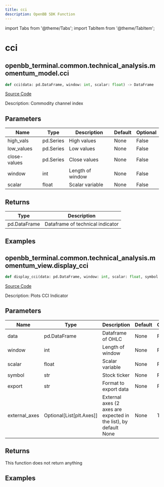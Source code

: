 ```yaml
---
title: cci
description: OpenBB SDK Function
---
```


import Tabs from '@theme/Tabs';
import TabItem from '@theme/TabItem';

# cci

<Tabs>
<TabItem value="model" label="Model" default>

## openbb_terminal.common.technical_analysis.momentum_model.cci

```python title='openbb_terminal/common/technical_analysis/momentum_model.py'
def cci(data: pd.DataFrame, window: int, scalar: float) -> DataFrame
```
[Source Code](https://github.com/OpenBB-finance/OpenBBTerminal/tree/main/openbb_terminal/common/technical_analysis/momentum_model.py#L20)

Description: Commodity channel index

## Parameters

| Name | Type | Description | Default | Optional |
| ---- | ---- | ----------- | ------- | -------- |
| high_vals | pd.Series | High values | None | False |
| low_values | pd.Series | Low values | None | False |
| close-values | pd.Series | Close values | None | False |
| window | int | Length of window | None | False |
| scalar | float | Scalar variable | None | False |

## Returns

| Type | Description |
| ---- | ----------- |
| pd.DataFrame | Dataframe of technical indicator |

## Examples



</TabItem>
<TabItem value="view" label="View">

## openbb_terminal.common.technical_analysis.momentum_view.display_cci

```python title='openbb_terminal/common/technical_analysis/momentum_view.py'
def display_cci(data: pd.DataFrame, window: int, scalar: float, symbol: str, export: str, external_axes: Optional[List[matplotlib.axes._axes.Axes]]) -> None
```
[Source Code](https://github.com/OpenBB-finance/OpenBBTerminal/tree/main/openbb_terminal/common/technical_analysis/momentum_view.py#L34)

Description: Plots CCI Indicator

## Parameters

| Name | Type | Description | Default | Optional |
| ---- | ---- | ----------- | ------- | -------- |
| data | pd.DataFrame | Dataframe of OHLC | None | False |
| window | int | Length of window | None | False |
| scalar | float | Scalar variable | None | False |
| symbol | str | Stock ticker | None | False |
| export | str | Format to export data | None | False |
| external_axes | Optional[List[plt.Axes]] | External axes (2 axes are expected in the list), by default None | None | True |

## Returns

This function does not return anything

## Examples



</TabItem>
</Tabs>